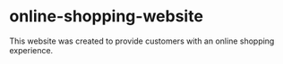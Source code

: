 # online-shopping-website
This website was created to provide customers with an online shopping experience. 
